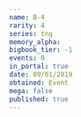 ```yaml
---
name: B-4
rarity: 4
series: tng
memory_alpha:
bigbook_tier: -1
events: 0
in_portal: true
date: 09/01/2019
obtained: Event
mega: false
published: true
---
```



